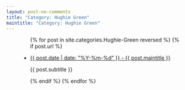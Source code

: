 ```yaml
---
layout: post-no-comments
title: "Category: Hughie Green"
maintitle: "Category: Hughie Green"
---
```


<figure class="fig3">
<div class="CardLayout">
<div class="CardItem">
<ul>
{% for post in site.categories.Hughie-Green reversed %}
{% if post.url %}
<li>
<p><a href="{{ post.url }}">{{ post.date | date: "%Y-%m-%d" }} - {{ post.maintitle }}</a></p>
<p>{{ post.subtitle }}</p>
</li>
{% endif %}
{% endfor %}
</ul>
</div>
</div>
</figure>
